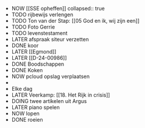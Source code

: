 - NOW [[SSE opheffen]]
  collapsed:: true
- TODO rijbewijs verlengen
- TODO Ton van der Stap: [[05 God en ik, wij zijn een]]
- TODO Foto Gerrie
- TODO levenstestament
- LATER afspraak siteur verzetten
- DONE koor
- LATER [[Egmond]]
- LATER [[D-24-00986]]
- DONE Boodschappen
- DONE Koken
- NOW pcloud opslag verplaatsen
-
- Elke dag
- LATER Veerkamp: [[18. Het Rijk in crisis]]
- DOING twee artikelen uit Argus
- LATER piano spelen
- NOW lopen
- DONE roeien